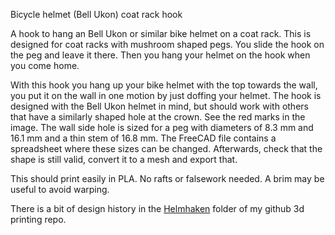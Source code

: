 Bicycle helmet (Bell Ukon) coat rack hook

A hook to hang an Bell Ukon or similar  bike helmet on a coat rack.
This is designed for coat racks with mushroom shaped pegs. You slide the hook on the peg and leave it there. Then you hang your helmet on the hook when you come home.

With this hook you hang up your bike helmet with the top towards the wall, you put it on the wall in one motion by just doffing your helmet.
The hook is designed with the Bell Ukon helmet in mind, but should work with others that have a similarly shaped hole at the crown. See the red marks in the image. The wall side hole is sized for a peg with diameters of 8.3 mm and 16.1 mm and a thin stem of 16.8 mm. The FreeCAD file contains a spreadsheet where these sizes can be changed. Afterwards, check that the shape is still valid, convert it to a mesh and export that.

This should print easily in PLA. No rafts or falsework needed. A brim may be useful to avoid warping.

There is a bit of design history in the [Helmhaken](https://github.com/ospalh/3d-printing/tree/develop/Helmhaken) folder of my github 3d printing repo.
